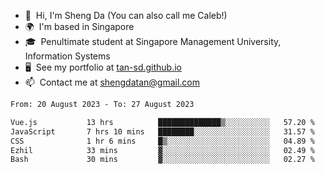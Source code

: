 <!---
tan-sd/tan-sd is a ✨ special ✨ repository because its `README.md` (this file) appears on your GitHub profile.
You can click the Preview link to take a look at your changes.
--->
- 👋  Hi, I'm Sheng Da (You can also call me Caleb!)
- 🌍  I'm based in Singapore
- 🎓  Penultimate student at Singapore Management University, Information Systems
- 🖥️  See my portfolio at [tan-sd.github.io](https://tan-sd.github.io/)
- 📫  Contact me at [shengdatan@gmail.com](mailto:shengdatan@gmail.com)

<!--START_SECTION:waka-->

```txt
From: 20 August 2023 - To: 27 August 2023

Vue.js           13 hrs          ██████████████▒░░░░░░░░░░   57.20 %
JavaScript       7 hrs 10 mins   ████████░░░░░░░░░░░░░░░░░   31.57 %
CSS              1 hr 6 mins     █▒░░░░░░░░░░░░░░░░░░░░░░░   04.89 %
Ezhil            33 mins         ▓░░░░░░░░░░░░░░░░░░░░░░░░   02.49 %
Bash             30 mins         ▓░░░░░░░░░░░░░░░░░░░░░░░░   02.27 %
```

<!--END_SECTION:waka-->
